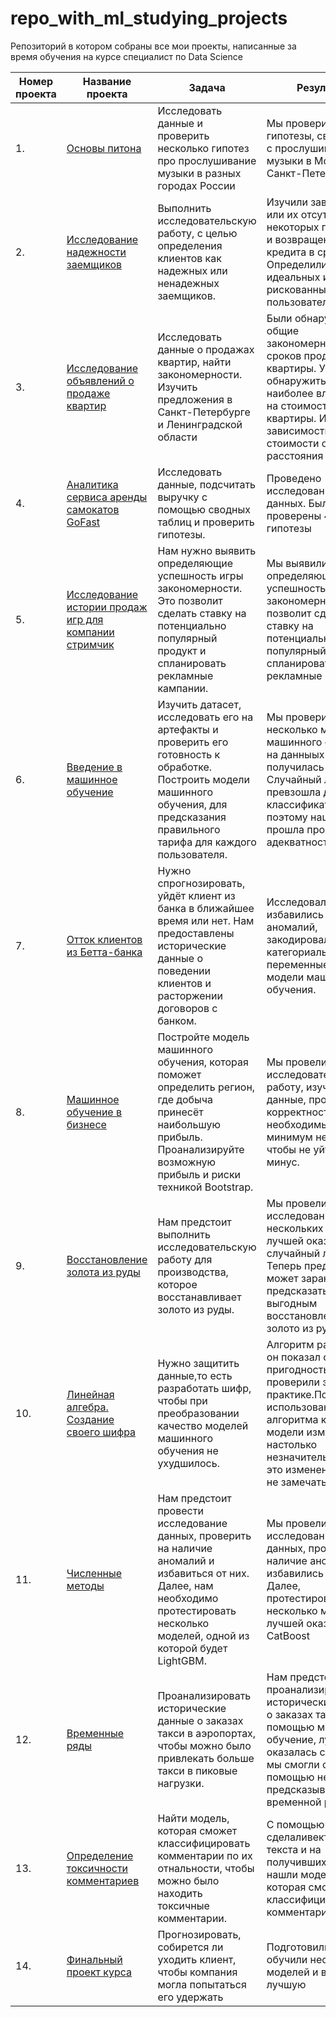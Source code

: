 # repo_with_ml_studying_projects
Репозиторий в котором собраны все мои проекты, написанные за время обучения на курсе специалист по Data Science


| Номер проекта   | Название проекта   | Задача|Результат | Используемые технологии|
| ------- | -------- | ----|---| ---|
| 1.  | [Основы питона](https://github.com/MadMan911/repo_with_ml_studying_projects/blob/main/projects/basics_of_python_proj_1)  | Исследовать данные и проверить несколько гипотез про прослушивание музыки в разных городах России | Мы проверили три гипотезы, связанные с прослушиванием музыки в Москве и Санкт-Петербурге| `pandas`|
| 2.   | [Исследование надежности заемщиков](https://github.com/MadMan911/repo_with_ml_studying_projects/blob/main/projects/checking_reliable_borrower_proj_2)    |Выполнить исследовательскую работу, с целью определения клиентов как надежных или ненадежных заемщиков. | Изучили зависимости или их отсутсвие у некоторых признаков и возвращения кредита в срок. Определили идеальных и рискованных пользователей|`pandas`| 
| 3.   | [Исследование объявлений о продаже квартир](https://github.com/MadMan911/repo_with_ml_studying_projects/blob/main/projects/apartment_sales_survey_proj_3)    |Исследовать данные о продажах квартир, найти закономерности. Изучить предложения в Санкт-Петербурге и Ленинградской области  | Были обнаружены общие закономерности сроков продаж квартиры. Удалось обнаружить фактор наиболее влияющий на стоимость квартиры. Изучение зависимости стоимости от расстояния от центра |`pandas`, `seaborn`|
| 4.   | [Аналитика сервиса аренды самокатов GoFast](https://github.com/MadMan911/repo_with_ml_studying_projects/blob/main/projects/scooter_rental_service_analytics_proj_4)    |Исследовать данные, подсчитать выручку с помощью сводных таблиц и проверить гипотезы. | Проведено исследование данных. Были проверены 4 гипотезы |`pandas`, `scipy`, `matplotlib`, `numpy`|
| 5.   | [Исследование истории продаж игр для компании стримчик](https://github.com/MadMan911/repo_with_ml_studying_projects/tree/main/projects/game_sales_research_proj_5)    |Нам нужно выявить определяющие успешность игры закономерности. Это позволит сделать ставку на потенциально популярный продукт и спланировать рекламные кампании. | Мы выявили определяющие успешность игры закономерности. Это позволит сделать ставку на потенциально популярный продукт и спланировать рекламные кампании.|`pandas`, `matplotlib`, `numpy`|
| 6.   | [Введение в машинное обучение](https://github.com/MadMan911/repo_with_ml_studying_projects/tree/main/projects/introduction_to_ml_proj_6)    |Изучить датасет, исследовать его на артефакты и проверить его готовность к обработке. Построить модели машинного обучения, для предсказания правильного тарифа для каждого пользователя. | Мы проверили несколько моделей машинного обучения на данныых и лучшей получилась модель Случайный лес. Она превзошла дамми классификатор, поэтому наша модель прошла проверку на адекватность.|`pandas`, `matplotlib`, `numpy`, `sklearn`| 
| 7.   | [Отток клиентов из Бетта-банка](https://github.com/MadMan911/repo_with_ml_studying_projects/tree/main/projects/cutomer_outflow_proj_7)    |Нужно спрогнозировать, уйдёт клиент из банка в ближайшее время или нет. Hам предоставлены исторические данные о поведении клиентов и расторжении договоров с банком. | Исследовали данные, избавились от аномалий, закодировали категориальные переменные, обучили модели машинного обучения. |`pandas`, `matplotlib`, `numpy`, `sklearn`| 
| 8.   | [Машинное обучение в бизнесе](https://github.com/MadMan911/repo_with_ml_studying_projects/tree/main/projects/ml_in_business_proj_8)    |Постройте модель машинного обучения, которая поможет определить регион, где добыча принесёт наибольшую прибыль. Проанализируйте возможную прибыль и риски техникой Bootstrap. | Мы провели исследовательскую работу, изучили данные, проверили их корректность. Узнали необходимый минимум нефти, чтобы не уйти в минус.|`pandas`, `matplotlib`, `numpy`, `sklearn`,`Bootstrap`,`seaborn`| 
| 9.   | [Восстановление золота из руды](https://github.com/MadMan911/repo_with_ml_studying_projects/tree/main/projects/recovery_of_gold_from_ore_proj_9)    |Нам предстоит выполнить исследовательскую работу для производства, которое восстанавливает золото из руды. | Мы провели исследование нескольких моделей, лучшей оказался случайный лес. Теперь предприятие может заранее предсказать будет ли выгодным восстановление золото из руды.|`pandas`, `matplotlib`, `numpy`, `sklearn`,`Bootstrap`,`seaborn`, `tqdm`| 
| 10.   | [Линейная алгебра. Создание своего шифра](https://github.com/MadMan911/repo_with_ml_studying_projects/tree/main/projects/linal_making_chipher_10)    |Нужно защитить данные,то есть разработать шифр, чтобы при преобразовании качество моделей машинного обучения не ухудшилось. | Алгоритм разработан, он показал свою пригодность и мы проверили это на практике.После использования алгоритма качество модели изменилось настолько незначительно, что это изменение можно не замечать.|`pandas`, `matplotlib`, `numpy`, `sklearn`,`seaborn`, `tqdm`|
| 11.   | [Численные методы](https://github.com/MadMan911/repo_with_ml_studying_projects/tree/main/projects/numerical_methods_11)    |Нам предстоит провести исследование данных, проверить на наличие аномалий и избавиться от них. Далее, нам необходимо протестировать несколько моделей, одной из которой будет LightGBM. | Мы провели исследование данных, проверили на наличие аномалий и избавились от них. Далее, протестировали несколько моделей, лучшей оказалась CatBoost|`pandas`, `matplotlib`, `numpy`, `sklearn`,`seaborn`, `tqdm`, `lightgbm`,`catboost`|
| 12.   | [Временные ряды](https://github.com/MadMan911/repo_with_ml_studying_projects/tree/main/projects/time_series_12)    | Проанализировать исторические данные о заказах такси в аэропортах, чтобы можно было привлекать больше такси в пиковые нагрузки. | Нам предстояло проанализировать исторические данные о заказах такси с помощью машинного обучение, лучшей оказалась catboost и мы смогли с ее помощью неплохо предсказывать временной ряд|`pandas`, `matplotlib`, `numpy`, `sklearn`, `tqdm`,`catboost`|
| 13.  | [Определение токсичности комментариев](https://github.com/MadMan911/repo_with_ml_studying_projects/tree/main/projects/ml_for_texts_13)    |Найти модель, которая сможет классифицировать комментарии по их отнальности, чтобы можно было находить токсичные комментарии. | С помощью BERT сделаливекторизацию текста и на получившихся данных нашли модель, которая смогла классифицировать комментарии. |`pandas`, `matplotlib`, `numpy`, `sklearn`, `tqdm`,`catboost`| 
| 14.   | [Финальный проект курса](https://github.com/MadMan911/repo_with_ml_studying_projects/tree/main/projects/final_project)    |Прогнозировать, собирется ли уходить клиент, чтобы компания могла попытаться его удержать | Подготовили данные, обучили несколько моделей и выбрали лучшую|`pandas`,`numpy`,`sklearn`,`lightgbm`,`catboost`|

